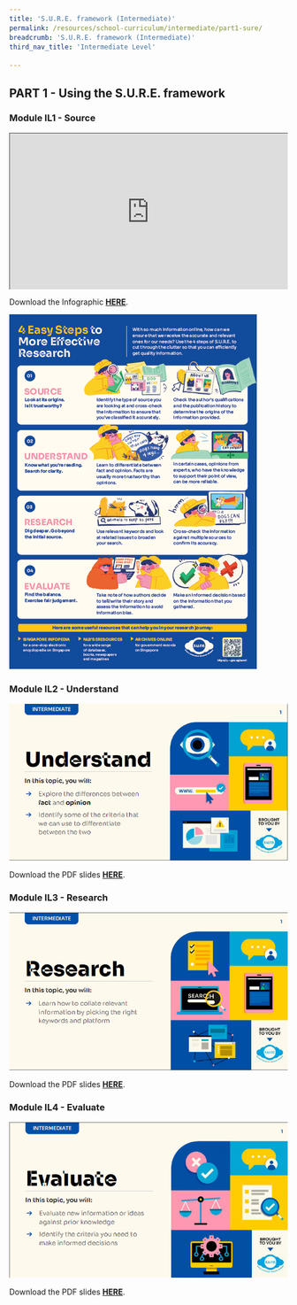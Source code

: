 ```yaml
---
title: 'S.U.R.E. framework (Intermediate)'
permalink: /resources/school-curriculum/intermediate/part1-sure/
breadcrumb: 'S.U.R.E. framework (Intermediate)'
third_nav_title: 'Intermediate Level'

---
```


## PART 1 - Using the S.U.R.E. framework

### Module IL1 - Source

<style>.embed-container { position: relative; padding-bottom: 56.25%; height: 0; overflow: hidden; max-width: 100%; } .embed-container iframe, .embed-container object, .embed-container embed { position: absolute; top: 0; left: 0; width: 100%; height: 100%; }</style><div class='embed-container'>
<iframe src="https://nlb.ap.panopto.com/Panopto/Pages/Embed.aspx?id=7c6428a8-aec2-41d7-acde-aff7001f8fd9&autoplay=false&offerviewer=true&showtitle=true&showbrand=true&captions=false&interactivity=all" height="405" width="720" style="border: 1px solid #464646;" allowfullscreen allow="autoplay"></iframe></div> 

Download the Infographic [**HERE**](https://go.gov.sg/sure-phase1-inter-info).

![](../images/curriculum-part1-infographic.PNG)



### Module IL2 - Understand

![](../images/curriculum-IL2-intermediate.PNG)

Download the PDF slides **[HERE](https://go.gov.sg/sure-il2-inter-slides)**.



### Module IL3 - Research

![](../images/curriculum-IL3-intermediate.PNG)

Download the PDF slides **[HERE](https://go.gov.sg/sure-il3-inter-slides)**.



### Module IL4 - Evaluate

![](../images/curriculum-IL4-intermediate.PNG)

Download the PDF slides **[HERE](https://go.gov.sg/sure-il4-inter-slides)**.


